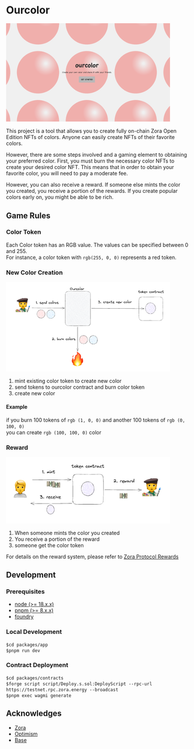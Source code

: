 # Ourcolor

<img width="450" alt="screenshot" src="https://raw.githubusercontent.com/0xrhsmt/ourcolor/main/docs/assets/screenshot.png">

This project is a tool that allows you to create fully on-chain Zora Open Edition NFTs of colors.
Anyone can easily create NFTs of their favorite colors.

However, there are some steps involved and a gaming element to obtaining your preferred color.
First, you must burn the necessary color NFTs to create your desired color NFT.
This means that in order to obtain your favorite color, you will need to pay a moderate fee.

However, you can also receive a reward.
If someone else mints the color you created, you receive a portion of the rewards.
If you create popular colors early on, you might be able to be rich.

## Game Rules

### Color Token

Each Color token has an RGB value. The values can be specified between 0 and 255.<br>
For instance, a color token with `rgb(255, 0, 0)` represents a red token.

### New Color Creation

<img width="450" alt="screenshot" src="https://raw.githubusercontent.com/0xrhsmt/ourcolor/main/docs/assets/newcolor.png">

1. mint existing color token to create new color
2. send tokens to ourcolor contract and burn color token
3. create new color

#### Example

if you burn 100 tokens of  `rgb (1, 0, 0)` and another 100 tokens of `rgb (0, 100, 0)` <br>
you can create `rgb (100, 100, 0)` color

### Reward

<img width="450" alt="screenshot" src="https://raw.githubusercontent.com/0xrhsmt/ourcolor/main/docs/assets/rewards.png">


1. When someone mints the color you created
2. You receive a portion of the reward
3. someone get the color token

For details on the reward system, please refer to [Zora Protocol Rewards](https://docs.zora.co/docs/smart-contracts/creator-tools/rewards)

## Development

### Prerequisites

* [node (>= 18.x.x)](https://nodejs.org/en)
* [pnpm (>= 8.x.x)](https://pnpm.io/)
* [foundry](https://book.getfoundry.sh/)

### Local Development

```
$cd packages/app
$pnpm run dev
```

### Contract Deployment


```
$cd packages/contracts
$forge script script/Deploy.s.sol:DeployScript --rpc-url https://testnet.rpc.zora.energy --broadcast
$pnpm exec wagmi generate 
```

## Acknowledges

* [Zora](zora.co)
* [Optimism](https://www.optimism.io/)
* [Base](https://base.org/)